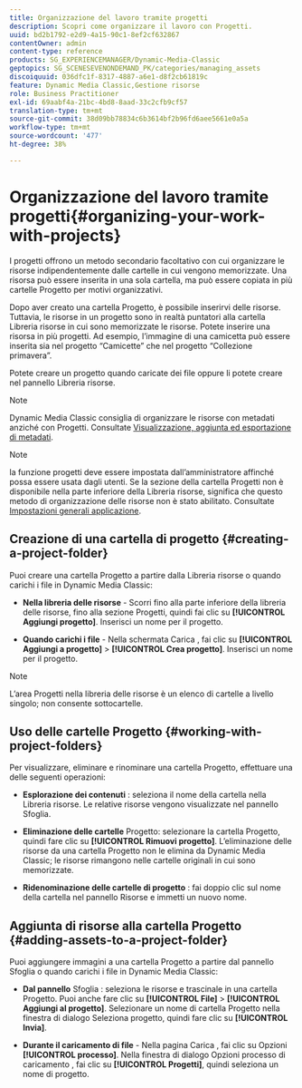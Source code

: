 ```yaml
---
title: Organizzazione del lavoro tramite progetti
description: Scopri come organizzare il lavoro con Progetti.
uuid: bd2b1792-e2d9-4a15-90c1-8ef2cf632867
contentOwner: admin
content-type: reference
products: SG_EXPERIENCEMANAGER/Dynamic-Media-Classic
geptopics: SG_SCENESEVENONDEMAND_PK/categories/managing_assets
discoiquuid: 036dfc1f-8317-4887-a6e1-d8f2cb61819c
feature: Dynamic Media Classic,Gestione risorse
role: Business Practitioner
exl-id: 69aabf4a-21bc-4bd8-8aad-33c2cfb9cf57
translation-type: tm+mt
source-git-commit: 38d09bb78834c6b3614bf2b96fd6aee5661e0a5a
workflow-type: tm+mt
source-wordcount: '477'
ht-degree: 38%

---
```


# Organizzazione del lavoro tramite progetti{#organizing-your-work-with-projects}

I progetti offrono un metodo secondario facoltativo con cui organizzare le risorse indipendentemente dalle cartelle in cui vengono memorizzate. Una risorsa può essere inserita in una sola cartella, ma può essere copiata in più cartelle Progetto per motivi organizzativi.

Dopo aver creato una cartella Progetto, è possibile inserirvi delle risorse. Tuttavia, le risorse in un progetto sono in realtà puntatori alla cartella Libreria risorse in cui sono memorizzate le risorse. Potete inserire una risorsa in più progetti. Ad esempio, l’immagine di una camicetta può essere inserita sia nel progetto “Camicette” che nel progetto “Collezione primavera”.

Potete creare un progetto quando caricate dei file oppure li potete creare nel pannello Libreria risorse.

>[!NOTE]
>
>Dynamic Media Classic consiglia di organizzare le risorse con metadati anziché con Progetti. Consultate [Visualizzazione, aggiunta ed esportazione di metadati](viewing-adding-exporting-metadata.md).

>[!NOTE]
>
>la funzione progetti deve essere impostata dall’amministratore affinché possa essere usata dagli utenti. Se la sezione della cartella Progetti non è disponibile nella parte inferiore della Libreria risorse, significa che questo metodo di organizzazione delle risorse non è stato abilitato. Consultate [Impostazioni generali applicazione](application-setup.md#general-settings).

## Creazione di una cartella di progetto  {#creating-a-project-folder}

Puoi creare una cartella Progetto a partire dalla Libreria risorse o quando carichi i file in Dynamic Media Classic:

* **Nella libreria delle risorse**  - Scorri fino alla parte inferiore della libreria delle risorse, fino alla sezione Progetti, quindi fai clic su  **[!UICONTROL Aggiungi progetto]**. Inserisci un nome per il progetto.

* **Quando carichi i file**  - Nella schermata Carica , fai clic su  **[!UICONTROL Aggiungi a progetto]**  >  **[!UICONTROL Crea progetto]**. Inserisci un nome per il progetto.

>[!NOTE]
>
>L’area Progetti nella libreria delle risorse è un elenco di cartelle a livello singolo; non consente sottocartelle.

## Uso delle cartelle Progetto {#working-with-project-folders}

Per visualizzare, eliminare e rinominare una cartella Progetto, effettuare una delle seguenti operazioni:

* **Esplorazione dei contenuti** : seleziona il nome della cartella nella Libreria risorse. Le relative risorse vengono visualizzate nel pannello Sfoglia.

* **Eliminazione delle cartelle**  Progetto: selezionare la cartella Progetto, quindi fare clic su  **[!UICONTROL Rimuovi progetto]**. L’eliminazione delle risorse da una cartella Progetto non le elimina da Dynamic Media Classic; le risorse rimangono nelle cartelle originali in cui sono memorizzate.

* **Ridenominazione delle cartelle di progetto** : fai doppio clic sul nome della cartella nel pannello Risorse e immetti un nuovo nome.

## Aggiunta di risorse alla cartella Progetto {#adding-assets-to-a-project-folder}

Puoi aggiungere immagini a una cartella Progetto a partire dal pannello Sfoglia o quando carichi i file in Dynamic Media Classic:

* **Dal pannello**  Sfoglia : seleziona le risorse e trascinale in una cartella Progetto. Puoi anche fare clic su **[!UICONTROL File]** > **[!UICONTROL Aggiungi al progetto]**. Selezionare un nome di cartella Progetto nella finestra di dialogo Seleziona progetto, quindi fare clic su **[!UICONTROL Invia]**.

* **Durante il caricamento di file**  - Nella pagina Carica , fai clic su Opzioni  **[!UICONTROL processo]**. Nella finestra di dialogo Opzioni processo di caricamento , fai clic su **[!UICONTROL Progetti]**, quindi seleziona un nome di progetto.
